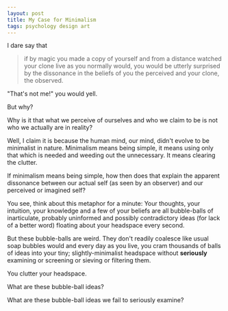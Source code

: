```yaml
---
layout: post
title: My Case for Minimalism
tags: psychology design art
---
```


I dare say that
> if by magic you made a copy of yourself and from a distance watched your clone live as you normally would, you would be utterly surprised by the dissonance in the beliefs of you the perceived and your clone, the observed.

"That's not me!" you would yell.

But why?

Why is it that what we perceive of ourselves and who we claim to be is not who we actually are 
in reality?

Well, I claim it is because the human mind, our mind, didn't evolve to be minimalist in nature.
Minimalism means being simple, it means using only that which is needed and weeding out the unnecessary. It means clearing the clutter.

If minimalism means being simple, how then does that explain the apparent dissonance between our actual self (as seen by an observer) and our perceived or imagined self?

You see, think about this metaphor for a minute: Your thoughts, your intuition, your knowledge and a few of your beliefs are all bubble-balls of inarticulate, probably uninformed and possibly contradictory ideas (for lack of a better word) floating about your headspace every second.

But these bubble-balls are weird. They don't readily coalesce like usual soap bubbles would and every day as you live, you cram thousands of balls of ideas into your tiny; slightly-minimalist headspace without **seriously** examining or screening or sieving or filtering them.

You clutter your headspace.

What are these bubble-ball ideas?

What are these bubble-ball ideas we fail to seriously examine?
